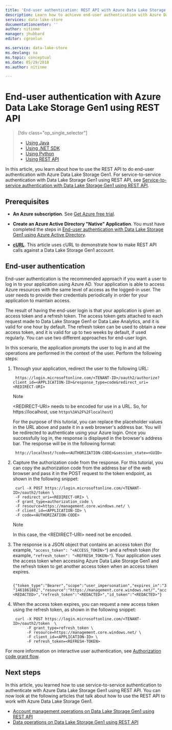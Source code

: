 ```yaml
---
title: 'End-user authentication: REST API with Azure Data Lake Storage Gen1 using Azure Active Directory | Microsoft Docs'
description: Learn how to achieve end-user authentication with Azure Data Lake Storage Gen1 using Azure Active Directory using REST API
services: data-lake-store
documentationcenter: ''
author: nitinme
manager: jhubbard
editor: cgronlun

ms.service: data-lake-store
ms.devlang: na
ms.topic: conceptual
ms.date: 05/29/2018
ms.author: nitinme

---
```

# End-user authentication with Azure Data Lake Storage Gen1 using REST API
> [!div class="op_single_selector"]
> * [Using Java](data-lake-store-end-user-authenticate-java-sdk.md)
> * [Using .NET SDK](data-lake-store-end-user-authenticate-net-sdk.md)
> * [Using Python](data-lake-store-end-user-authenticate-python.md)
> * [Using REST API](data-lake-store-end-user-authenticate-rest-api.md)
> 
>  

In this article, you learn about how to use the REST API to do end-user authentication with Azure Data Lake Storage Gen1. For service-to-service authentication with Data Lake Storage Gen1 using REST API, see [Service-to-service authentication with Data Lake Storage Gen1 using REST API](data-lake-store-service-to-service-authenticate-rest-api.md).

## Prerequisites

* **An Azure subscription**. See [Get Azure free trial](https://azure.microsoft.com/pricing/free-trial/).

* **Create an Azure Active Directory "Native" Application**. You must have completed the steps in [End-user authentication with Data Lake Storage Gen1 using Azure Active Directory](data-lake-store-end-user-authenticate-using-active-directory.md).

* **[cURL](https://curl.haxx.se/)**. This article uses cURL to demonstrate how to make REST API calls against a Data Lake Storage Gen1 account.

## End-user authentication
End-user authentication is the recommended approach if you want a user to log in to your application using Azure AD. Your application is able to access Azure resources with the same level of access as the logged-in user. The user needs to provide their credentials periodically in order for your application to maintain access.

The result of having the end-user login is that your application is given an access token and a refresh token. The access token gets attached to each request made to Data Lake Storage Gen1 or Data Lake Analytics, and it is valid for one hour by default. The refresh token can be used to obtain a new access token, and it is valid for up to two weeks by default, if used regularly. You can use two different approaches for end-user login.

In this scenario, the application prompts the user to log in and all the operations are performed in the context of the user. Perform the following steps:

1. Through your application, redirect the user to the following URL:

        https://login.microsoftonline.com/<TENANT-ID>/oauth2/authorize?client_id=<APPLICATION-ID>&response_type=code&redirect_uri=<REDIRECT-URI>

   > [!NOTE]
   > \<REDIRECT-URI> needs to be encoded for use in a URL. So, for https://localhost, use `https%3A%2F%2Flocalhost`)

    For the purpose of this tutorial, you can replace the placeholder values in the URL above and paste it in a web browser's address bar. You will be redirected to authenticate using your Azure login. Once you successfully log in, the response is displayed in the browser's address bar. The response will be in the following format:

        http://localhost/?code=<AUTHORIZATION-CODE>&session_state=<GUID>

2. Capture the authorization code from the response. For this tutorial, you can copy the authorization code from the address bar of the web browser and pass it in the POST request to the token endpoint, as shown in the following snippet:

        curl -X POST https://login.microsoftonline.com/<TENANT-ID>/oauth2/token \
        -F redirect_uri=<REDIRECT-URI> \
        -F grant_type=authorization_code \
        -F resource=https://management.core.windows.net/ \
        -F client_id=<APPLICATION-ID> \
        -F code=<AUTHORIZATION-CODE>

   > [!NOTE]
   > In this case, the \<REDIRECT-URI> need not be encoded.
   > 
   > 

3. The response is a JSON object that contains an access token (for example, `"access_token": "<ACCESS_TOKEN>"`) and a refresh token (for example, `"refresh_token": "<REFRESH_TOKEN>"`). Your application uses the access token when accessing Azure Data Lake Storage Gen1 and the refresh token to get another access token when an access token expires.

        {"token_type":"Bearer","scope":"user_impersonation","expires_in":"3599","expires_on":"1461865782","not_before":    "1461861882","resource":"https://management.core.windows.net/","access_token":"<REDACTED>","refresh_token":"<REDACTED>","id_token":"<REDACTED>"}

4. When the access token expires, you can request a new access token using the refresh token, as shown in the following snippet:

        curl -X POST https://login.microsoftonline.com/<TENANT-ID>/oauth2/token  \
             -F grant_type=refresh_token \
             -F resource=https://management.core.windows.net/ \
             -F client_id=<APPLICATION-ID> \
             -F refresh_token=<REFRESH-TOKEN>

For more information on interactive user authentication, see [Authorization code grant flow](https://msdn.microsoft.com/library/azure/dn645542.aspx).

## Next steps
In this article, you learned how to use service-to-service authentication to authenticate with Azure Data Lake Storage Gen1 using REST API. You can now look at the following articles that talk about how to use the REST API to work with Azure Data Lake Storage Gen1.

* [Account management operations on Data Lake Storage Gen1 using REST API](data-lake-store-get-started-rest-api.md)
* [Data operations on Data Lake Storage Gen1 using REST API](data-lake-store-data-operations-rest-api.md)

